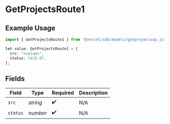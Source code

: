 # GetProjectsRoute1

## Example Usage

```typescript
import { GetProjectsRoute1 } from "@vercel/sdk/models/getprojectsop.js";

let value: GetProjectsRoute1 = {
  src: "<value>",
  status: 5428.07,
};
```

## Fields

| Field              | Type               | Required           | Description        |
| ------------------ | ------------------ | ------------------ | ------------------ |
| `src`              | *string*           | :heavy_check_mark: | N/A                |
| `status`           | *number*           | :heavy_check_mark: | N/A                |
